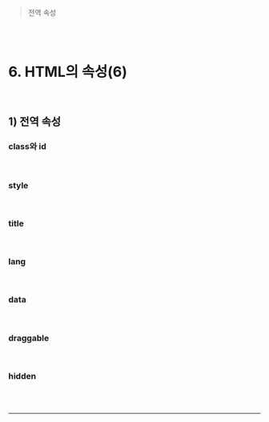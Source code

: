 > 전역 속성

<br>
<br>

# 6. HTML의 속성(6)
  
<br>

## 1) 전역 속성
### class와 id

<br>

### style

<br>

### title

<br>

### lang

<br>

### data

<br>

### draggable

<br>

### hidden 

<br>
<br>

------

<br>
<br>

> 

